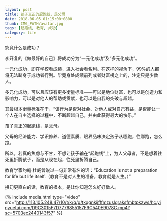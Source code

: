 ```yaml
---
layout: post
title: 孩子真正的起跑线，是父母
date: 2018-06-05 01:15:00+0800
thumb: IMG_PATH/avatar.jpg
tags: [起跑线, 教育, 成功]
category: life
---
```

究竟什么是成功？

李开复的《做最好的自己》将成功分为“一元化成功”及“多元化成功”。

一元化成功，即在学校看成绩，进入社会看名利。在这样的视角下，99%的人都将无法跻身于成功者行列。毕竟身处成绩前列或者财富榜之上的，注定只是少数人。

多元化成功，可以且应该有更多衡量标准——可以是地位财富，也可以是创造力和影响力，可以是对他人的帮助或贡献，也可以是自我的突破与超越。

其最根本衡量标准在于，“该行为是否对社会、对他人或对自己有益，是否能让一个人在自主选择的过程中，不断超越自己，并由此获得最大的快乐。”

孩子真正的起跑线，是父母。

父母的经济能力、学识修养、道德素质、眼界品味决定孩子从哪跑，往哪跑，怎么跑。

所以，若真的焦虑与不甘，不想让孩子输在“起跑线”上，为人父母者，不是想着往死里折腾孩子，而是从现在起，往死里折腾自己。

教育学家约翰·杜威曾说过一句非常有名的话：“Education is not a preparation for life but life itself.（教育不是对人生的准备，教育就是人生。）”

换句更直白的话，教育的根本，是让你知道怎么好好做人。

{% include media.html type="video" src="http://113.105.248.47/10/t/k/q/g/tkqgnkijfffmzuslgraksfmbtpkzws/hc.yinyuetai.com/D9C3015F7D7776855157F9C540E9078C.mp4?sc=5703ec2440143f57" %}